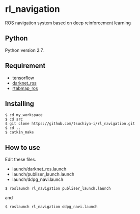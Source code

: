 # rl_navigation
 ROS navigation system based on deep reinforcement learning
 
## Python
Python version 2.7.
## Requirement
- tensorflow
- [darknet_ros](https://github.com/leggedrobotics/darknet_ros)
- [rtabmap_ros](https://github.com/introlab/rtabmap_ros)

## Installing
```
$ cd my_workspace
$ cd src
$ git clone https://github.com/tsuchiya-i/rl_navigation.git
$ cd ..
$ catkin_make
```

## How to use
Edit these files.
- launch/darknet_ros.launch
- launch/publiser_launch.launch
- launch/ddpg_navi.launch

```
$ roslaunch rl_navigation publiser_launch.launch
```
and
```
$ roslaunch rl_navigation ddpg_navi.launch
```
